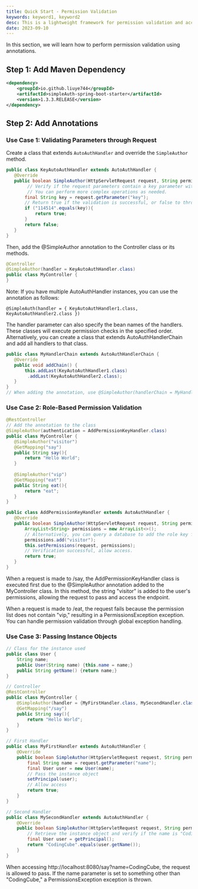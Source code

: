 ```yaml
---
title: Quick Start - Permission Validation
keywords: keyword1, keyword2
desc: This is a lightweight framework for permission validation and access control based on Spring Boot. Suitable for lightweight and progressive projects.
date: 2023-09-10
---
```


In this section, we will learn how to perform permission validation using annotations.

## Step 1: Add Maven Dependency
```xml
<dependency>
    <groupId>io.github.liuye744</groupId>
    <artifactId>simpleAuth-spring-boot-starter</artifactId>
    <version>1.3.3.RELEASE</version>
</dependency>
```
## Step 2: Add Annotations

### Use Case 1: Validating Parameters through Request

Create a class that extends `AutoAuthHandler` and override the `SimpleAuthor` method.

```java
public class KeyAutoAuthHandler extends AutoAuthHandler {
   @Override
   public boolean SimpleAuthor(HttpServletRequest request, String permission) {
        // Verify if the request parameters contain a key parameter with the value "114514".
        // You can perform more complex operations as needed.
       final String key = request.getParameter("key");
       // Return true if the validation is successful, or false to throw a PermissionsException for validation failure.
       if ("114514".equals(key)){
           return true;
       }
       return false;
   }
}
```
Then, add the @SimpleAuthor annotation to the Controller class or its methods.
```java
@Controller
@SimpleAuthor(handler = KeyAutoAuthHandler.class)
public class MyController {
}
```
Note: If you have multiple AutoAuthHandler instances, you can use the annotation as follows:
```
@SimpleAuth(handler = { KeyAutoAuthHandler1.class, KeyAutoAuthHandler2.class })
```
The handler parameter can also specify the bean names of the handlers. These classes will execute permission checks in the specified order. Alternatively, you can create a class that extends AutoAuthHandlerChain and add all handlers to that class.
```java
public class MyHandlerChain extends AutoAuthHandlerChain {
   @Override
   public void addChain() {
       this.addLast(KeyAutoAuthHandler1.class)
        .addLast(KeyAutoAuthHandler2.class);
   }
}
// When adding the annotation, use @SimpleAuthor(handlerChain = MyHandlerChain.class)
```
### Use Case 2: Role-Based Permission Validation

```java
@RestController
// Add the annotation to the class
@SimpleAuthor(authentication = AddPermissionKeyHandler.class)
public class MyController {
   @SimpleAuthor("visitor")
   @GetMapping("say")
   public String say(){
       return "Hello World";
   }
   
   @SimpleAuthor("vip")
   @GetMapping("eat")
   public String eat(){
       return "eat";
   }
}

public class AddPermissionKeyHandler extends AutoAuthHandler {
   @Override
   public boolean SimpleAuthor(HttpServletRequest request, String permission) {
       ArrayList<String> permissions = new ArrayList<>();
       // Alternatively, you can query a database to add the role key for the current request.
       permissions.add("visitor");
       this.setPermissions(request, permissions);
       // Verification successful, allow access.
       return true;
   }
}
```
When a request is made to /say, the AddPermissionKeyHandler class is executed first due to the @SimpleAuthor annotation added to the MyController class. In this method, the string "visitor" is added to the user's permissions, allowing the request to pass and access the endpoint.

When a request is made to /eat, the request fails because the permission list does not contain "vip," resulting in a PermissionsException exception. You can handle permission validation through global exception handling.
### Use Case 3: Passing Instance Objects

```java
// Class for the instance used
public class User {
    String name;
    public User(String name) {this.name = name;}
    public String getName() {return name;}
}

// Controller
@RestController
public class MyController {
    @SimpleAuthor(handler = {MyFirstHandler.class, MySecondHandler.class})
    @GetMapping("/say")
    public String say(){
        return "Hello World";
    }
}

// First Handler
public class MyFirstHandler extends AutoAuthHandler {
    @Override
    public boolean SimpleAuthor(HttpServletRequest request, String permission) {
        final String name = request.getParameter("name");
        final User user = new User(name);
        // Pass the instance object
        setPrincipal(user);
        // Allow access
        return true;
    }
}

// Second Handler
public class MySecondHandler extends AutoAuthHandler {
    @Override
    public boolean SimpleAuthor(HttpServletRequest request, String permission) {
        // Retrieve the instance object and verify if the name is "CodingCube"
        final User user = getPrincipal();
        return "CodingCube".equals(user.getName());
    }
}
```
When accessing http://localhost:8080/say?name=CodingCube, the request is allowed to pass. If the name parameter is set to something other than "CodingCube," a PermissionsException exception is thrown.